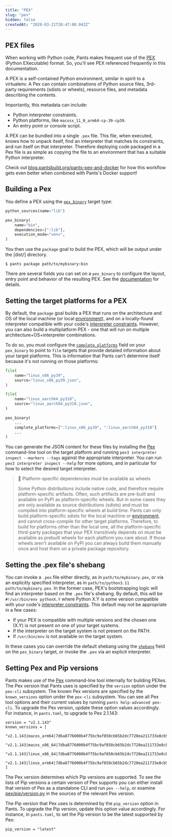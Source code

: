 ```yaml
---
title: "PEX"
slug: "pex"
hidden: false
createdAt: "2020-03-21T20:47:00.042Z"
---
```


## PEX files

When working with Python code, Pants makes frequent use of the [PEX](https://github.com/pantsbuild/pex) (Python EXecutable) format. So, you'll see PEX referenced frequently in this documentation.

A PEX is a self-contained Python environment, similar in spirit to a virtualenv. A Pex can contain combinations of Python source files, 3rd-party requirements (sdists or wheels), resource files, and metadata describing the contents.

Importantly, this metadata can include:

- Python interpreter constraints.
- Python platforms, like `macosx_11_0_arm64-cp-39-cp39`.
- An entry point or console script.

A PEX can be bundled into a single `.pex` file. This file, when executed, knows how to unpack itself, find an interpreter that matches its constraints, and run itself on that interpreter. Therefore deploying code packaged in a Pex file is as simple as copying the file to an environment that has a suitable Python interpreter.

Check out [blog.pantsbuild.org/pants-pex-and-docker](https://blog.pantsbuild.org/pants-pex-and-docker/) for how this workflow gets even better when combined with Pants's Docker support!

## Building a Pex

You define a PEX using the [`pex_binary`](doc:reference-pex_binary) target type:

```python path/to/mybinary/BUILD
python_sources(name="lib")

pex_binary(
    name="bin",
    dependencies=[":lib"],
    execution_mode="venv",
)
```

You then use the `package` goal to build the PEX, which will be output under the [dist/] directory.

```shell
$ pants package path/to/mybinary:bin
```

There are several fields you can set on a `pex_binary` to configure the layout, entry point and behavior of the resulting PEX. See the [documentation](doc:reference-pex_binary) for details.

## Setting the target platforms for a PEX

By default, the `package` goal builds a PEX that runs on the architecture and OS of the local machine (or local [environment](doc:environments)), and on a locally-found interpreter compatible with your code's [interpreter constraints](doc:python-interpreter-compatibility). However, you can also build a multiplatform PEX - one that will run on multiple architecture+OS+interpreter combinations.

To do so, you must configure the [`complete_platforms`](doc:reference-pex_binary#codecomplete_platformscode) field on your `pex_binary` to point to `file` targets that provide detailed information about your target platforms. This is information that Pants can't determine itself because it's not running on those platforms:

```python BUILD
file(
    name="linux_x86_py39",
    source="linux_x86_py39.json",
)

file(
    name="linux_aarch64_py310",
    source="linux_aarch64_py310.json",
)

pex_binary(
    ...
    complete_platforms=[":linux_x86_py39", ":linux_aarch64_py310"]
    ...
)
```

You can generate the JSON content for these files by installing the [Pex](https://github.com/pantsbuild/pex) command-line tool on the target platform and running `pex3 interpreter inspect --markers --tags` against the appropriate interpreter. You can run `pex3 interpreter inspect --help` for more options, and in particular for how to select the desired target interpreter.

> 🚧 Platform-specific dependencies must be available as wheels
>
> Some Python distributions include native code, and therefore require platform-specific artifacts. Often, such artifacts are pre-built and available on PyPI as platform-specific wheels. But in some cases they are only available as source distributions (sdists) and must be compiled into platform-specific wheels at build time. Pants can only build platform-specific sdists for the local machine or [environment](doc:environments), and cannot cross-compile for other target platforms. Therefore, to build for platforms other than the local one, all the platform-specific third-party packages that your PEX transitively depends on must be available as prebuilt wheels for each platform you care about. If those wheels aren't available on PyPI you can always build them manually once and host them on a private package repository.

## Setting the .pex file's shebang

You can invoke a `.pex` file either directly, as in `path/to/mybinary.pex`, or via an explicitly specified interpreter, as in `path/to/python3.11 path/to/mybinary.pex`. In the former case, PEX's bootstrapping logic will find an interpreter based on the `.pex` file's shebang. By default, this will be `#!/usr/bin/env pythonX.Y` where Python X.Y is some version compatible with your code's [interpreter constraints](doc:python-interpreter-compatibility). This default may not be appropriate in a few cases:

- If your PEX is compatible with multiple versions and the chosen one (X.Y) is not present on one of your target systems.
- If the interpreter on the target system is not present on the PATH.
- If `/usr/bin/env` is not available on the target system.

In these cases you can override the default shebang using the [`shebang`](doc:reference-pex_binary#codeshebangcode) field on the `pex_binary` target, or invoke the `.pex` via an explicit interpreter.

## Setting Pex and Pip versions

Pants makes use of the [Pex](https://github.com/pantsbuild/pex) command-line tool internally for building PEXes. The Pex version that Pants uses is specified by the `version` option under the `pex-cli` subsystem. The known Pex versions are specified by the `known_versions` option under the `pex-cli` subsystem. You can see all Pex tool options and their current values by running `pants help-advanced pex-cli`. To upgrade the Pex version, update these option values accordingly. For instance, in `pants.toml`, to upgrade to Pex 2.1.143:

```[pex-cli]
version = "v2.1.143"
known_versions = [
  "v2.1.143|macos_arm64|7dba8776000b4f75bc9af850cb65b2dc7720ea211733e8cb5243c0b210ef3c19|4194291",
  "v2.1.143|macos_x86_64|7dba8776000b4f75bc9af850cb65b2dc7720ea211733e8cb5243c0b210ef3c19|4194291",
  "v2.1.143|linux_x86_64|7dba8776000b4f75bc9af850cb65b2dc7720ea211733e8cb5243c0b210ef3c19|4194291",
  "v2.1.143|linux_arm64|7dba8776000b4f75bc9af850cb65b2dc7720ea211733e8cb5243c0b210ef3c19|4194291"
]
```

The Pex version determines which Pip versions are supported. To see the lists of Pip versions a certain version of Pex supports you can either install that version of Pex as a standalone CLI and run `pex --help`, or examine [pex/pip/version.py](https://github.com/pantsbuild/pex/blob/main/pex/pip/version.py) in the sources of the relevant Pex version.

The Pip version that Pex uses is determined by the `pip_version` option in Pants. To upgrade the Pip version, update this option value accordingly. For instance, in `pants.toml`, to set the Pip version to be the latest supported by Pex:

```[python]
pip_version = "latest"
```
